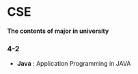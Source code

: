 # CSE
__The contents of major in university__

### 4-2
+ __Java__ : Application Programming in JAVA
